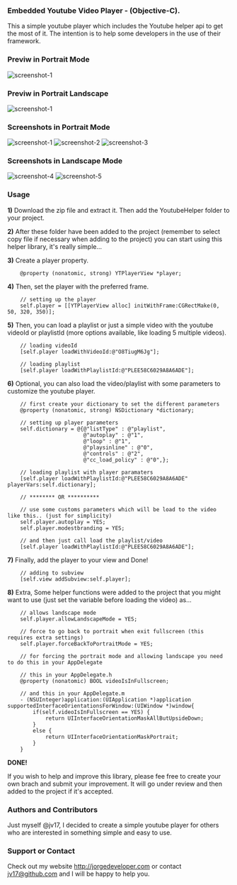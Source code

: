 ### Embedded Youtube Video Player - (Objective-C).
This a simple youtube player which includes the Youtube helper api to get the most of it. The intention is to help some developers in the use of their framework.

### Previw in Portrait Mode
![screenshot-1](Previews/youtube.gif)

### Previw in Portrait Landscape
![screenshot-1](Previews/youtube_lanscape.gif)

### Screenshots in Portrait Mode
![screenshot-1](http://s4.postimg.org/7y62de33x/Photo_2014_12_16_7_07_03_PM.png)  ![screenshot-2](http://s2.postimg.org/mmiospfeh/Photo_2014_12_16_11_31_45_PM.png)  ![screenshot-3](http://s16.postimg.org/5o8xodqtx/Photo_2014_12_16_7_07_37_PM.png)

### Screenshots in Landscape Mode
![screenshot-4](http://s27.postimg.org/noivfcx2r/Photo_2014_12_16_7_07_52_PM.png)
![screenshot-5](http://s12.postimg.org/5cybqnxct/Photo_2014_12_16_7_08_23_PM.png)

### Usage
**1)** Download the zip file and extract it. Then add the YoutubeHelper folder to your project.

**2)** After these folder have been added to the project (remember to select copy file if necessary when adding to the project) you can start using this helper library, it's really simple...

**3)** Create a player property.
```objc
    @property (nonatomic, strong) YTPlayerView *player;
```

**4)** Then, set the player with the preferred frame.
```objc
    // setting up the player
    self.player = [[YTPlayerView alloc] initWithFrame:CGRectMake(0, 50, 320, 350)];
```

**5)** Then, you can load a playlist or just a simple video with the youtube videoId or playlistId (more options available, like loading 5 multiple videos). 
```objc
    // loading videoId 
    [self.player loadWithVideoId:@"O8TiugM6Jg"];

    // loading playlist
    [self.player loadWithPlaylistId:@"PLEE58C6029A8A6ADE"];
```

**6)** Optional, you can also load the video/playlist with some parameters to customize the youtube player.
```objc
    // first create your dictionary to set the different parameters
    @property (nonatomic, strong) NSDictionary *dictionary;

    // setting up player parameters
    self.dictionary = @{@"listType" : @"playlist",
                        @"autoplay" : @"1",
                        @"loop" : @"1",
                        @"playsinline" : @"0",
                        @"controls" : @"2",
                        @"cc_load_policy" : @"0",};
    
    // loading playlist with player paramaters
    [self.player loadWithPlaylistId:@"PLEE58C6029A8A6ADE" playerVars:self.dictionary];

    // ******** OR **********

    // use some customs parameters which will be load to the video like this.. (just for simplicity)
    self.player.autoplay = YES;
    self.player.modestbranding = YES;
 
    // and then just call load the playlist/video
    [self.player loadWithPlaylistId:@"PLEE58C6029A8A6ADE"];
```

**7)** Finally, add the player to your view and Done!
```objc
    // adding to subview
    [self.view addSubview:self.player];
```

**8)** Extra, Some helper functions were added to the project that you might want to use (just set the variable before loading the video) as...
```objc
    // allows landscape mode 
    self.player.allowLandscapeMode = YES;

    // force to go back to portrait when exit fullscreen (this requires extra settings)
    self.player.forceBackToPortraitMode = YES; 

    // for forcing the portrait mode and allowing landscape you need to do this in your AppDelegate

    // this in your AppDelegate.h
    @property (nonatomic) BOOL videoIsInFullscreen;

    // and this in your AppDelegate.m
    - (NSUInteger)application:(UIApplication *)application supportedInterfaceOrientationsForWindow:(UIWindow *)window{
        if(self.videoIsInFullscreen == YES) {
            return UIInterfaceOrientationMaskAllButUpsideDown;
        }
        else {
            return UIInterfaceOrientationMaskPortrait;
        }
    }
```
**DONE!**

If you wish to help and improve this library, please fee free to create your own brach and submit your improvement. It will go under review and then added to the project if it's accepted. 

### Authors and Contributors
Just myself @jv17, I decided to create a simple youtube player for others who are interested in something simple and easy to use.  

### Support or Contact
Check out my website http://jorgedeveloper.com or contact jv17@github.com and I will be happy to help you.
